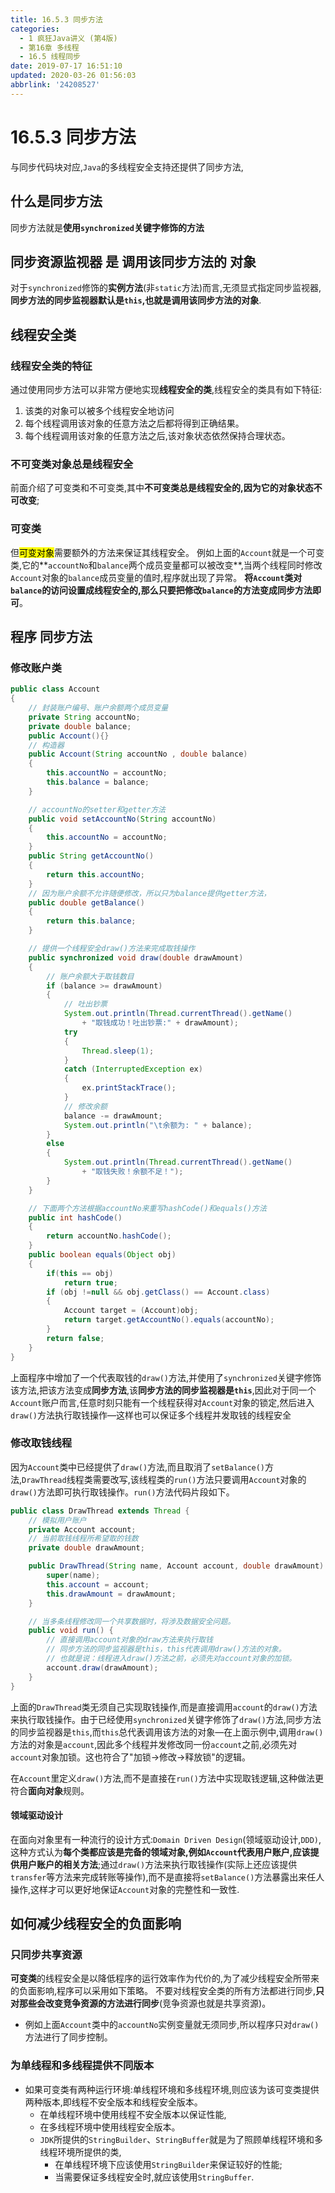 ```yaml
---
title: 16.5.3 同步方法
categories: 
  - 1 疯狂Java讲义 (第4版)
  - 第16章 多线程
  - 16.5 线程同步
date: 2019-07-17 16:51:10
updated: 2020-03-26 01:56:03
abbrlink: '24208527'
---
```

# 16.5.3 同步方法
与同步代码块对应,`Java`的多线程安全支持还提供了同步方法,
## 什么是同步方法
同步方法就是**使用`synchronized`关键字修饰的方法**
## 同步资源监视器 是 调用该同步方法的 对象
对于`synchronized`修饰的**实例方法**(非`static`方法)而言,无须显式指定同步监视器,**同步方法的同步监视器默认是`this`,也就是调用该同步方法的对象**.
## 线程安全类
### 线程安全类的特征
通过使用同步方法可以非常方便地实现**线程安全的类**,线程安全的类具有如下特征:
1. 该类的对象可以被多个线程安全地访问
2. 每个线程调用该对象的任意方法之后都将得到正确结果。
3. 每个线程调用该对象的任意方法之后,该对象状态依然保持合理状态。

### 不可变类对象总是线程安全
前面介绍了可变类和不可变类,其中**不可变类总是线程安全的,因为它的对象状态不可改变**;
### 可变类
但<mark>可变对象</mark>需要额外的方法来保证其线程安全。
例如上面的`Account`就是一个可变类,它的**`accountNo`和`balance`两个成员变量都可以被改变**,当两个线程同时修改`Account`对象的`balance`成员变量的值时,程序就出现了异常。
**将`Account`类对`balance`的访问设置成线程安全的,那么只要把修改`balance`的方法变成同步方法即可**。
<!--SSTStop-->
## 程序 同步方法
### 修改账户类
```java
public class Account
{
    // 封装账户编号、账户余额两个成员变量
    private String accountNo;
    private double balance;
    public Account(){}
    // 构造器
    public Account(String accountNo , double balance)
    {
        this.accountNo = accountNo;
        this.balance = balance;
    }

    // accountNo的setter和getter方法
    public void setAccountNo(String accountNo)
    {
        this.accountNo = accountNo;
    }
    public String getAccountNo()
    {
        return this.accountNo;
    }
    // 因为账户余额不允许随便修改，所以只为balance提供getter方法，
    public double getBalance()
    {
        return this.balance;
    }

    // 提供一个线程安全draw()方法来完成取钱操作
    public synchronized void draw(double drawAmount)
    {
        // 账户余额大于取钱数目
        if (balance >= drawAmount)
        {
            // 吐出钞票
            System.out.println(Thread.currentThread().getName()
                + "取钱成功！吐出钞票:" + drawAmount);
            try
            {
                Thread.sleep(1);
            }
            catch (InterruptedException ex)
            {
                ex.printStackTrace();
            }
            // 修改余额
            balance -= drawAmount;
            System.out.println("\t余额为: " + balance);
        }
        else
        {
            System.out.println(Thread.currentThread().getName()
                + "取钱失败！余额不足！");
        }
    }

    // 下面两个方法根据accountNo来重写hashCode()和equals()方法
    public int hashCode()
    {
        return accountNo.hashCode();
    }
    public boolean equals(Object obj)
    {
        if(this == obj)
            return true;
        if (obj !=null && obj.getClass() == Account.class)
        {
            Account target = (Account)obj;
            return target.getAccountNo().equals(accountNo);
        }
        return false;
    }
}
```
上面程序中增加了一个代表取钱的`draw()`方法,并使用了`synchronized`关键字修饰该方法,把该方法变成**同步方法**,该**同步方法的同步监视器是`this`**,因此对于同一个`Account`账户而言,任意时刻只能有一个线程获得对`Account`对象的锁定,然后进入`draw()`方法执行取钱操作—这样也可以保证多个线程并发取钱的线程安全
### 修改取钱线程
因为`Account`类中已经提供了`draw()`方法,而且取消了`setBalance()`方法,`DrawThread`线程类需要改写,该线程类的`run()`方法只要调用`Account`对象的`draw()`方法即可执行取钱操作。`run()`方法代码片段如下。
```java
public class DrawThread extends Thread {
	// 模拟用户账户
	private Account account;
	// 当前取钱线程所希望取的钱数
	private double drawAmount;

	public DrawThread(String name, Account account, double drawAmount) {
		super(name);
		this.account = account;
		this.drawAmount = drawAmount;
	}

	// 当多条线程修改同一个共享数据时，将涉及数据安全问题。
	public void run() {
		// 直接调用account对象的draw方法来执行取钱
		// 同步方法的同步监视器是this，this代表调用draw()方法的对象。
		// 也就是说：线程进入draw()方法之前，必须先对account对象的加锁。
		account.draw(drawAmount);
	}
}
```
上面的`DrawThread`类无须自己实现取钱操作,而是直接调用`account`的`draw()`方法来执行取钱操作。由于已经使用`synchronized`关键字修饰了`draw()`方法,同步方法的同步监视器是`this`,而`this`总代表调用该方法的对象—在上面示例中,调用`draw()`方法的对象是`account`,因此多个线程并发修改同一份`account`之前,必须先对`account`对象加锁。这也符合了"加锁→修改→释放锁"的逻辑。

在`Account`里定义`draw()`方法,而不是直接在`run()`方法中实现取钱逻辑,这种做法更符合**面向对象**规则。
#### 领域驱动设计
在面向对象里有一种流行的设计方式:`Domain Driven Design`(领域驱动设计,`DDD)`,这种方式认为**每个类都应该是完备的领域对象,例如`Account`代表用户账户,应该提供用户账户的相关方法**;通过`draw()`方法来执行取钱操作(实际上还应该提供`transfer`等方法来完成转账等操作),而不是直接将`setBalance()`方法暴露出来任人操作,这样才可以更好地保证`Account`对象的完整性和一致性.

<!--SSTStart-->
## 如何减少线程安全的负面影响
### 只同步共享资源
**可变类**的线程安全是以降低程序的运行效率作为代价的,为了减少线程安全所带来的负面影响,程序可以采用如下策略。
不要对线程安全类的所有方法都进行同步,**只对那些会改变竞争资源的方法进行同步**(竞争资源也就是共享资源)。
- 例如上面`Account`类中的`accountNo`实例变量就无须同步,所以程序只对`draw()`方法进行了同步控制。

### 为单线程和多线程提供不同版本
- 如果可变类有两种运行环境:单线程环境和多线程环境,则应该为该可变类提供两种版本,即线程不安全版本和线程安全版本。
  - 在单线程环境中使用线程不安全版本以保证性能,
  - 在多线程环境中使用线程安全版本。
  - `JDK`所提供的`StringBuilder`、`StringBuffer`就是为了照顾单线程环境和多线程环境所提供的类,
    - 在单线程环境下应该使用`StringBuilder`来保证较好的性能;
    - 当需要保证多线程安全时,就应该使用`StringBuffer`.
<!--SSTStop-->
